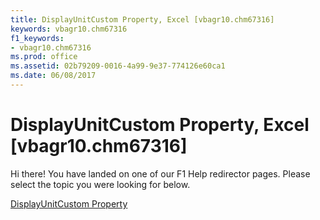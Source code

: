 ```yaml
---
title: DisplayUnitCustom Property, Excel [vbagr10.chm67316]
keywords: vbagr10.chm67316
f1_keywords:
- vbagr10.chm67316
ms.prod: office
ms.assetid: 02b79209-0016-4a99-9e37-774126e60ca1
ms.date: 06/08/2017
---
```



# DisplayUnitCustom Property, Excel [vbagr10.chm67316]

Hi there! You have landed on one of our F1 Help redirector pages. Please select the topic you were looking for below.

[DisplayUnitCustom Property](http://msdn.microsoft.com/library/18e2e0ae-13a9-3e45-6c93-90946ad98ebc%28Office.15%29.aspx)

